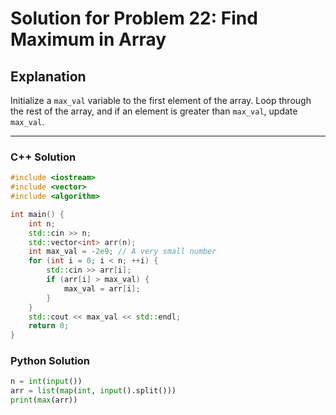 # Solution for Problem 22: Find Maximum in Array

## Explanation
Initialize a `max_val` variable to the first element of the array. Loop through the rest of the array, and if an element is greater than `max_val`, update `max_val`.

---

### C++ Solution
```cpp
#include <iostream>
#include <vector>
#include <algorithm>

int main() {
    int n;
    std::cin >> n;
    std::vector<int> arr(n);
    int max_val = -2e9; // A very small number
    for (int i = 0; i < n; ++i) {
        std::cin >> arr[i];
        if (arr[i] > max_val) {
            max_val = arr[i];
        }
    }
    std::cout << max_val << std::endl;
    return 0;
}
```

### Python Solution
```python
n = int(input())
arr = list(map(int, input().split()))
print(max(arr))
```
